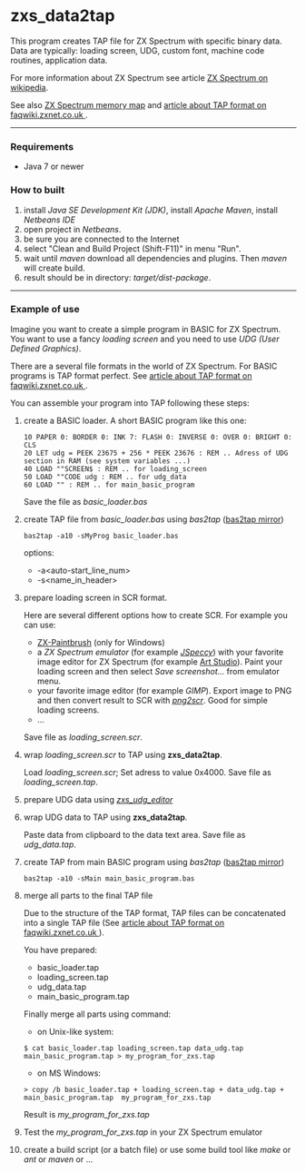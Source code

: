 

zxs_data2tap
============

This program creates TAP file for ZX Spectrum with specific binary data. Data are typically: loading screen, UDG, custom font, machine code routines, application data.

For more information about ZX Spectrum see article
[ZX Spectrum on wikipedia](https://en.wikipedia.org/wiki/ZX_Spectrum).

See also [ZX Spectrum memory map](http://www.breakintoprogram.co.uk/wp-content/uploads/2012/07/table_spectrum_memory_map.png)
and [article about TAP format on faqwiki.zxnet.co.uk ](https://faqwiki.zxnet.co.uk/wiki/TAP_format).

-----

### Requirements
- Java 7 or newer

### How to built
1. install *Java SE Development Kit (JDK)*, install *Apache Maven*, install *Netbeans IDE*
2. open project in *Netbeans*.
3. be sure you are connected to the Internet
4. select "Clean and Build Project (Shift-F11)" in menu "Run".
5. wait until *maven* download all dependencies and plugins. Then *maven* will create build.
6. result should be in directory: *target/dist-package*.

-----

### Example of use

Imagine you want to create a simple program in BASIC for ZX Spectrum. You want to use a fancy *loading screen* and you need to use *UDG (User Defined Graphics)*.

There are a several file formats in the world of ZX Spectrum. For BASIC programs is TAP format perfect. See [article about TAP format on faqwiki.zxnet.co.uk ](https://faqwiki.zxnet.co.uk/wiki/TAP_format).

You can assemble your program into TAP following these steps:

1. create a BASIC loader. A short BASIC program like this one:

    ```BASIC
    10 PAPER 0: BORDER 0: INK 7: FLASH 0: INVERSE 0: OVER 0: BRIGHT 0: CLS
    20 LET udg = PEEK 23675 + 256 * PEEK 23676 : REM .. Adress of UDG section in RAM (see system variables ...)
    40 LOAD ""SCREEN$ : REM .. for loading_screen
    50 LOAD ""CODE udg : REM .. for udg_data
    60 LOAD "" : REM .. for main_basic_program
    ```
    Save the file as *basic_loader.bas*

2. create TAP file from *basic_loader.bas* using *bas2tap* ([bas2tap mirror](https://github.com/andybalaam/bas2tap))

    ```
    bas2tap -a10 -sMyProg basic_loader.bas
    ```
    options:

      - -a&lt;auto-start_line_num&gt;
      - -s&lt;name_in_header&gt;

3. prepare loading screen in SCR format.

    Here are several different options how to create SCR. For example you can use:

    - [ZX-Paintbrush](http://www.zx-modules.de/zxpaintbrush/zxpaintbrush.html) (only for Windows)
    - a *ZX Spectrum emulator* (for example *[JSpeccy](https://github.com/jsanchezv/JSpeccy)*) with your favorite image editor for ZX Spectrum (for example [Art Studio](http://www.worldofspectrum.org/infoseekid.cgi?id=0007915)). Paint your loading screen and then select *Save screenshot...* from emulator menu.
    - your favorite image editor (for example *GIMP*). Export image to PNG and then convert result to SCR with *[png2scr](https://github.com/reidrac/png2scr)*. Good  for simple loading screens.    
    - ...    

    Save file as *loading_screen.scr*.

4. wrap *loading_screen.scr* to TAP using **zxs_data2tap**.

    Load *loading_screen.scr*; Set adress to value 0x4000. Save file as *loading_screen.tap*.

5. prepare UDG data using *[zxs_udg_editor](https://github.com/mosaicmap/zxs_udg_editor)*

6. wrap UDG data to TAP using **zxs_data2tap**.

    Paste data from clipboard to the data text area. Save file as *udg_data.tap*.

7. create TAP from main BASIC program using *bas2tap* ([bas2tap mirror](https://github.com/andybalaam/bas2tap))

    ```
    bas2tap -a10 -sMain main_basic_program.bas
    ```

8. merge all parts to the final TAP file

    Due to the structure of the TAP format, TAP files can be concatenated into a single TAP file (See [article about TAP format on faqwiki.zxnet.co.uk ](https://faqwiki.zxnet.co.uk/wiki/TAP_format)).

    You have prepared:

    - basic_loader.tap
    - loading_screen.tap
    - udg_data.tap
    - main_basic_program.tap

    Finally merge all parts using command:

    - on Unix-like system:
    ```
    $ cat basic_loader.tap loading_screen.tap data_udg.tap main_basic_program.tap > my_program_for_zxs.tap
    ```    
    - on MS Windows:
    ```
    > copy /b basic_loader.tap + loading_screen.tap + data_udg.tap + main_basic_program.tap  my_program_for_zxs.tap
    ```

    Result is *my_program_for_zxs.tap*

9. Test the *my_program_for_zxs.tap* in your ZX Spectrum emulator       

10. create a build script (or a batch file) or use some build tool like *make* or *ant* or *maven* or ...
